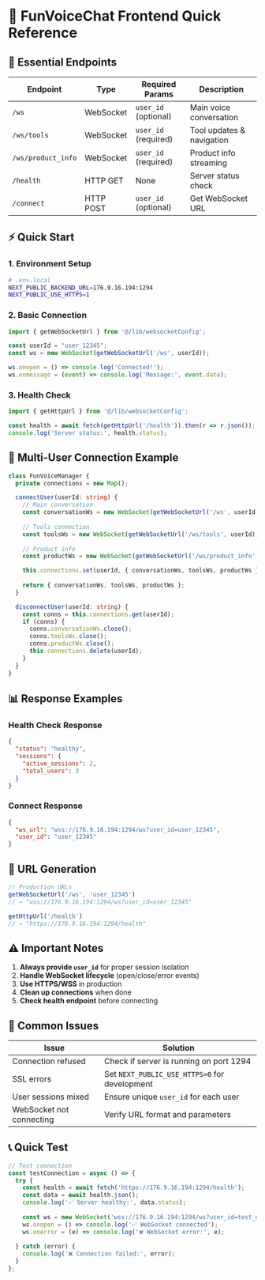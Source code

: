 # 🚀 FunVoiceChat Frontend Quick Reference

## 🔗 Essential Endpoints

| Endpoint | Type | Required Params | Description |
|----------|------|-----------------|-------------|
| `/ws` | WebSocket | `user_id` (optional) | Main voice conversation |
| `/ws/tools` | WebSocket | `user_id` (required) | Tool updates & navigation |
| `/ws/product_info` | WebSocket | `user_id` (required) | Product info streaming |
| `/health` | HTTP GET | None | Server status check |
| `/connect` | HTTP POST | `user_id` (optional) | Get WebSocket URL |

## ⚡ Quick Start

### 1. Environment Setup
```bash
# .env.local
NEXT_PUBLIC_BACKEND_URL=176.9.16.194:1294
NEXT_PUBLIC_USE_HTTPS=1
```

### 2. Basic Connection
```typescript
import { getWebSocketUrl } from '@/lib/websocketConfig';

const userId = "user_12345";
const ws = new WebSocket(getWebSocketUrl('/ws', userId));

ws.onopen = () => console.log('Connected!');
ws.onmessage = (event) => console.log('Message:', event.data);
```

### 3. Health Check
```typescript
import { getHttpUrl } from '@/lib/websocketConfig';

const health = await fetch(getHttpUrl('/health')).then(r => r.json());
console.log('Server status:', health.status);
```

## 🎯 Multi-User Connection Example

```typescript
class FunVoiceManager {
  private connections = new Map();

  connectUser(userId: string) {
    // Main conversation
    const conversationWs = new WebSocket(getWebSocketUrl('/ws', userId));
    
    // Tools connection
    const toolsWs = new WebSocket(getWebSocketUrl('/ws/tools', userId));
    
    // Product info
    const productWs = new WebSocket(getWebSocketUrl('/ws/product_info', userId));

    this.connections.set(userId, { conversationWs, toolsWs, productWs });
    
    return { conversationWs, toolsWs, productWs };
  }

  disconnectUser(userId: string) {
    const conns = this.connections.get(userId);
    if (conns) {
      conns.conversationWs.close();
      conns.toolsWs.close();
      conns.productWs.close();
      this.connections.delete(userId);
    }
  }
}
```

## 📊 Response Examples

### Health Check Response
```json
{
  "status": "healthy",
  "sessions": {
    "active_sessions": 2,
    "total_users": 3
  }
}
```

### Connect Response
```json
{
  "ws_url": "wss://176.9.16.194:1294/ws?user_id=user_12345",
  "user_id": "user_12345"
}
```

## 🔧 URL Generation

```typescript
// Production URLs
getWebSocketUrl('/ws', 'user_12345')
// → "wss://176.9.16.194:1294/ws?user_id=user_12345"

getHttpUrl('/health')
// → "https://176.9.16.194:1294/health"
```

## ⚠️ Important Notes

1. **Always provide `user_id`** for proper session isolation
2. **Handle WebSocket lifecycle** (open/close/error events)
3. **Use HTTPS/WSS** in production
4. **Clean up connections** when done
5. **Check health endpoint** before connecting

## 🚨 Common Issues

| Issue | Solution |
|-------|----------|
| Connection refused | Check if server is running on port 1294 |
| SSL errors | Set `NEXT_PUBLIC_USE_HTTPS=0` for development |
| User sessions mixed | Ensure unique `user_id` for each user |
| WebSocket not connecting | Verify URL format and parameters |

## 📞 Quick Test

```typescript
// Test connection
const testConnection = async () => {
  try {
    const health = await fetch('https://176.9.16.194:1294/health');
    const data = await health.json();
    console.log('✅ Server healthy:', data.status);
    
    const ws = new WebSocket('wss://176.9.16.194:1294/ws?user_id=test_user');
    ws.onopen = () => console.log('✅ WebSocket connected');
    ws.onerror = (e) => console.log('❌ WebSocket error:', e);
    
  } catch (error) {
    console.log('❌ Connection failed:', error);
  }
};
``` 